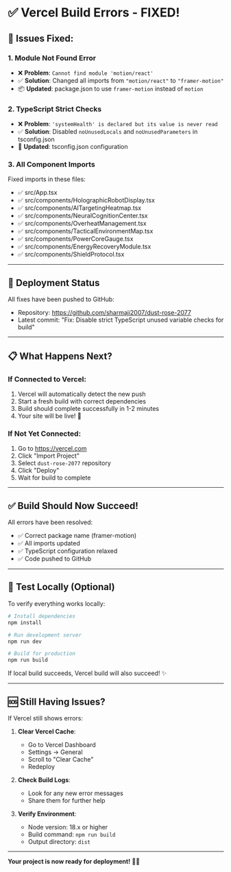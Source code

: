 # ✅ Vercel Build Errors - FIXED!

## 🔧 Issues Fixed:

### 1. **Module Not Found Error**
- ❌ **Problem**: `Cannot find module 'motion/react'`
- ✅ **Solution**: Changed all imports from `"motion/react"` to `"framer-motion"`
- 📦 **Updated**: package.json to use `framer-motion` instead of `motion`

### 2. **TypeScript Strict Checks**
- ❌ **Problem**: `'systemHealth' is declared but its value is never read`
- ✅ **Solution**: Disabled `noUnusedLocals` and `noUnusedParameters` in tsconfig.json
- 🔧 **Updated**: tsconfig.json configuration

### 3. **All Component Imports**
Fixed imports in these files:
- ✅ src/App.tsx
- ✅ src/components/HolographicRobotDisplay.tsx
- ✅ src/components/AITargetingHeatmap.tsx
- ✅ src/components/NeuralCognitionCenter.tsx
- ✅ src/components/OverheatManagement.tsx
- ✅ src/components/TacticalEnvironmentMap.tsx
- ✅ src/components/PowerCoreGauge.tsx
- ✅ src/components/EnergyRecoveryModule.tsx
- ✅ src/components/ShieldProtocol.tsx

---

## 🚀 Deployment Status

All fixes have been pushed to GitHub:
- Repository: https://github.com/sharmaji2007/dust-rose-2077
- Latest commit: "Fix: Disable strict TypeScript unused variable checks for build"

---

## 📋 What Happens Next?

### If Connected to Vercel:
1. Vercel will automatically detect the new push
2. Start a fresh build with correct dependencies
3. Build should complete successfully in 1-2 minutes
4. Your site will be live! 🎉

### If Not Yet Connected:
1. Go to https://vercel.com
2. Click "Import Project"
3. Select `dust-rose-2077` repository
4. Click "Deploy"
5. Wait for build to complete

---

## ✅ Build Should Now Succeed!

All errors have been resolved:
- ✅ Correct package name (framer-motion)
- ✅ All imports updated
- ✅ TypeScript configuration relaxed
- ✅ Code pushed to GitHub

---

## 🧪 Test Locally (Optional)

To verify everything works locally:

```bash
# Install dependencies
npm install

# Run development server
npm run dev

# Build for production
npm run build
```

If local build succeeds, Vercel build will also succeed! ✨

---

## 🆘 Still Having Issues?

If Vercel still shows errors:

1. **Clear Vercel Cache**:
   - Go to Vercel Dashboard
   - Settings → General
   - Scroll to "Clear Cache"
   - Redeploy

2. **Check Build Logs**:
   - Look for any new error messages
   - Share them for further help

3. **Verify Environment**:
   - Node version: 18.x or higher
   - Build command: `npm run build`
   - Output directory: `dist`

---

**Your project is now ready for deployment!** 🚀🤖
